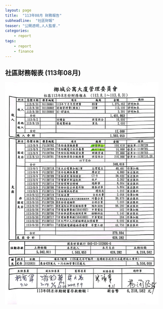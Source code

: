 ```yaml
---
layout: page
title:  "113年08月 財務報告"
subheadline:  "社區財報"
teaser: "公開透明,人人監督."
categories:
    - report
tags:
    - report
    - finance
---
```


## 社區財務報表 (113年08月)

![](https://github.com/coconutcity30050/community27/raw/gh-pages/assets/reports/113-08-%E8%B2%A1%E5%8B%99%E5%A0%B1%E8%A1%A8.jpg)

